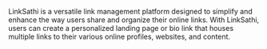 LinkSathi is a versatile link management platform designed to simplify and enhance the way users share and organize their online links. With LinkSathi, users can create a personalized landing page or bio link that houses multiple links to their various online profiles, websites, and content.
